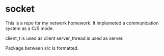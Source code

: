 # socket
This is a repo for my network homework.
It implemeted a communication system as a C/S mode.

client_t is used as client
server_thread is used as server.

Package between s/c is formatted.
